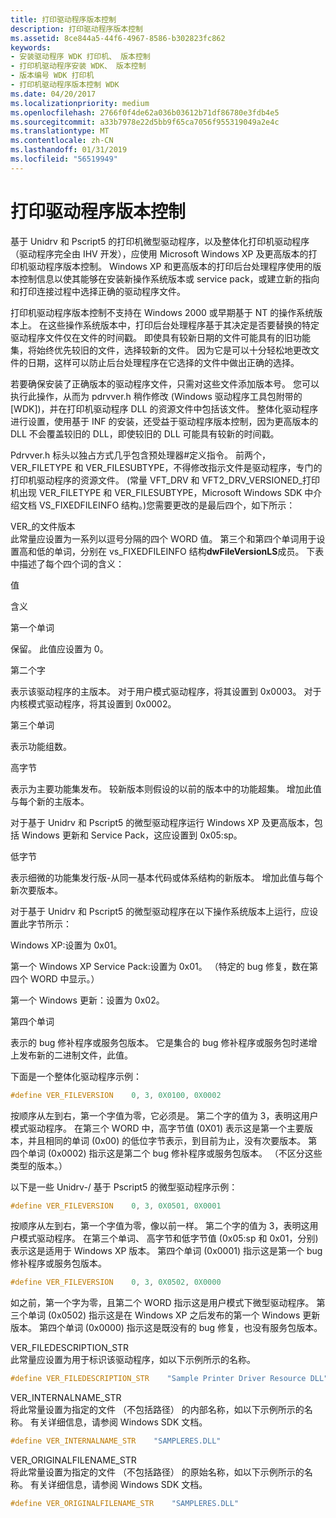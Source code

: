 ```yaml
---
title: 打印驱动程序版本控制
description: 打印驱动程序版本控制
ms.assetid: 8ce844a5-44f6-4967-8586-b302823fc862
keywords:
- 安装驱动程序 WDK 打印机、 版本控制
- 打印机驱动程序安装 WDK、 版本控制
- 版本编号 WDK 打印机
- 打印机驱动程序版本控制 WDK
ms.date: 04/20/2017
ms.localizationpriority: medium
ms.openlocfilehash: 2766f0f4de62a036b03612b71df86780e3fdb4e5
ms.sourcegitcommit: a33b7978e22d5bb9f65ca7056f955319049a2e4c
ms.translationtype: MT
ms.contentlocale: zh-CN
ms.lasthandoff: 01/31/2019
ms.locfileid: "56519949"
---
```

# <a name="print-driver-versioning"></a>打印驱动程序版本控制





基于 Unidrv 和 Pscript5 的打印机微型驱动程序，以及整体化打印机驱动程序 （驱动程序完全由 IHV 开发），应使用 Microsoft Windows XP 及更高版本的打印机驱动程序版本控制。 Windows XP 和更高版本的打印后台处理程序使用的版本控制信息以使其能够在安装新操作系统版本或 service pack，或建立新的指向和打印连接过程中选择正确的驱动程序文件。

打印机驱动程序版本控制不支持在 Windows 2000 或早期基于 NT 的操作系统版本上。 在这些操作系统版本中，打印后台处理程序基于其决定是否要替换的特定驱动程序文件仅在文件的时间戳。 即使具有较新日期的文件可能具有的旧功能集，将始终优先较旧的文件，选择较新的文件。 因为它是可以十分轻松地更改文件的日期，这样可以防止后台处理程序在它选择的文件中做出正确的选择。

若要确保安装了正确版本的驱动程序文件，只需对这些文件添加版本号。 您可以执行此操作，从而为 pdrvver.h 稍作修改 (Windows 驱动程序工具包附带的\[WDK\])，并在打印机驱动程序 DLL 的资源文件中包括该文件。 整体化驱动程序进行设置，使用基于 INF 的安装，还受益于驱动程序版本控制，因为更高版本的 DLL 不会覆盖较旧的 DLL，即使较旧的 DLL 可能具有较新的时间戳。

Pdrvver.h 标头以独占方式几乎包含预处理器\#定义指令。 前两个，VER\_FILETYPE 和 VER\_FILESUBTYPE，不得修改指示文件是驱动程序，专门的打印机驱动程序的资源文件。 (常量 VFT\_DRV 和 VFT2\_DRV\_VERSIONED\_打印机出现 VER\_FILETYPE 和 VER\_FILESUBTYPE，Microsoft Windows SDK 中介绍文档 VS\_FIXEDFILEINFO 结构。)您需要更改的是最后四个，如下所示：

<a href="" id="ver-fileversion"></a>VER\_的文件版本  
此常量应设置为一系列以逗号分隔的四个 WORD 值。 第三个和第四个单词用于设置高和低的单词，分别在 vs\_FIXEDFILEINFO 结构**dwFileVersionLS**成员。 下表中描述了每个四个词的含义：

值

含义

第一个单词

保留。 此值应设置为 0。

第二个字

表示该驱动程序的主版本。 对于用户模式驱动程序，将其设置到 0x0003。 对于内核模式驱动程序，将其设置到 0x0002。

第三个单词

表示功能组数。

高字节

表示为主要功能集发布。 较新版本则假设的以前的版本中的功能超集。 增加此值与每个新的主版本。

对于基于 Unidrv 和 Pscript5 的微型驱动程序运行 Windows XP 及更高版本，包括 Windows 更新和 Service Pack，这应设置到 0x05:sp。

低字节

表示细微的功能集发行版-从同一基本代码或体系结构的新版本。 增加此值与每个新次要版本。

对于基于 Unidrv 和 Pscript5 的微型驱动程序在以下操作系统版本上运行，应设置此字节所示：

Windows XP:设置为 0x01。

第一个 Windows XP Service Pack:设置为 0x01。 （特定的 bug 修复，数在第四个 WORD 中显示。）

第一个 Windows 更新：设置为 0x02。

第四个单词

表示的 bug 修补程序或服务包版本。 它是集合的 bug 修补程序或服务包时递增上发布新的二进制文件，此值。

 

下面是一个整体化驱动程序示例：

```cpp
#define VER_FILEVERSION    0, 3, 0X0100, 0X0002
```

按顺序从左到右，第一个字值为零，它必须是。 第二个字的值为 3，表明这用户模式驱动程序。 在第三个 WORD 中，高字节值 (0X01) 表示这是第一个主要版本，并且相同的单词 (0x00) 的低位字节表示，到目前为止，没有次要版本。 第四个单词 (0x0002) 指示这是第二个 bug 修补程序或服务包版本。 （不区分这些类型的版本。）

以下是一些 Unidrv-/ 基于 Pscript5 的微型驱动程序示例：

```cpp
#define VER_FILEVERSION    0, 3, 0X0501, 0X0001
```

按顺序从左到右，第一个字值为零，像以前一样。 第二个字的值为 3，表明这用户模式驱动程序。 在第三个单词、 高字节和低字节值 (0x05:sp 和 0x01，分别) 表示这是适用于 Windows XP 版本。 第四个单词 (0x0001) 指示这是第一个 bug 修补程序或服务包版本。

```cpp
#define VER_FILEVERSION    0, 3, 0X0502, 0X0000
```

如之前，第一个字为零，且第二个 WORD 指示这是用户模式下微型驱动程序。 第三个单词 (0x0502) 指示这是在 Windows XP 之后发布的第一个 Windows 更新版本。 第四个单词 (0x0000) 指示这是既没有的 bug 修复，也没有服务包版本。

<a href="" id="ver-filedescription-str"></a>VER\_FILEDESCRIPTION\_STR  
此常量应设置为用于标识该驱动程序，如以下示例所示的名称。

```cpp
#define VER_FILEDESCRIPTION_STR    "Sample Printer Driver Resource DLL"
```

<a href="" id="ver-internalname-str"></a>VER\_INTERNALNAME\_STR  
将此常量设置为指定的文件 （不包括路径） 的内部名称，如以下示例所示的名称。 有关详细信息，请参阅 Windows SDK 文档。

```cpp
#define VER_INTERNALNAME_STR    "SAMPLERES.DLL"
```

<a href="" id="ver-originalfilename-str"></a>VER\_ORIGINALFILENAME\_STR  
将此常量设置为指定的文件 （不包括路径） 的原始名称，如以下示例所示的名称。 有关详细信息，请参阅 Windows SDK 文档。

```cpp
#define VER_ORIGINALFILENAME_STR    "SAMPLERES.DLL"
```

 

 




